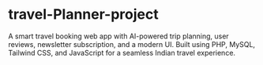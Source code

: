 # travel-Planner-project
A smart travel booking web app with AI-powered trip planning, user reviews, newsletter subscription, and a modern UI. Built using PHP, MySQL, Tailwind CSS, and JavaScript for a seamless Indian travel experience.
